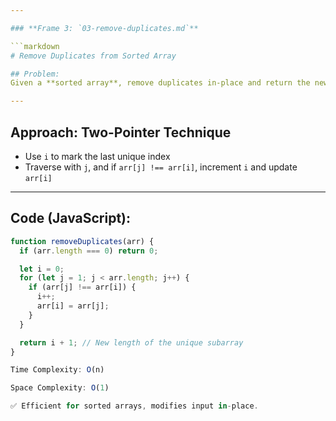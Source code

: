 ```yaml
---

### **Frame 3: `03-remove-duplicates.md`**

```markdown
# Remove Duplicates from Sorted Array

## Problem:
Given a **sorted array**, remove duplicates in-place and return the new length. Do not use extra space.

---
```


## Approach: Two-Pointer Technique

- Use `i` to mark the last unique index
- Traverse with `j`, and if `arr[j] !== arr[i]`, increment `i` and update `arr[i]`

---

## Code (JavaScript):

```js
function removeDuplicates(arr) {
  if (arr.length === 0) return 0;

  let i = 0;
  for (let j = 1; j < arr.length; j++) {
    if (arr[j] !== arr[i]) {
      i++;
      arr[i] = arr[j];
    }
  }

  return i + 1; // New length of the unique subarray
}

Time Complexity: O(n)

Space Complexity: O(1)

✅ Efficient for sorted arrays, modifies input in-place.